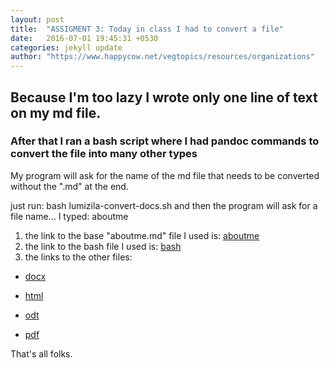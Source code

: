 ```yaml
---
layout: post
title:  "ASSIGMENT 3: Today in class I had to convert a file"
date:   2016-07-01 19:45:31 +0530
categories: jekyll update
author: "https://www.happycow.net/vegtopics/resources/organizations"
---
```


## Because I'm too lazy I wrote only one line of text on my md file.

### After that I ran a bash script where I had pandoc commands to convert the file into many other types
My program will ask for the name of the md file that needs to be converted without the ".md" at the end.

just run:
bash lumizila-convert-docs.sh
and then the program will ask for a file name... I typed: 
aboutme

1. the link to the base "aboutme.md" file I used is: [aboutme](https://github.com/lumizila/assignment-3-convert-some-documents-lumizila/blob/master/aboutme.md)
2. the link to the bash file I used is: [bash](https://github.com/lumizila/assignment-3-convert-some-documents-lumizila/blob/master/lumizila-convert-docs.sh)
3. the links to the other files:

* [docx](https://github.com/lumizila/assignment-3-convert-some-documents-lumizila/blob/master/aboutme.docx)

* [html](https://github.com/lumizila/assignment-3-convert-some-documents-lumizila/blob/master/aboutme.html)

* [odt](https://github.com/lumizila/assignment-3-convert-some-documents-lumizila/blob/master/aboutme.odt)

* [pdf](https://github.com/lumizila/assignment-3-convert-some-documents-lumizila/blob/master/aboutme.pdf)

That's all folks.
